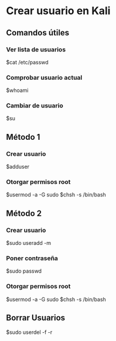# Crear usuario en Kali

## Comandos útiles

### Ver lista de usuarios
$cat /etc/passwd

### Comprobar usuario actual
$whoami

### Cambiar de usuario
$su <username>

## Método 1

### Crear usuario
$adduser <username>

### Otorgar permisos root
$usermod -a -G sudo <username>
$chsh -s /bin/bash <username>

## Método 2

### Crear usuario
$sudo useradd -m <username>

### Poner contraseña
$sudo passwd <username>

### Otorgar permisos root
$usermod -a -G sudo <username>
$chsh -s /bin/bash <username>


## Borrar Usuarios
$sudo userdel -f -r <username>


